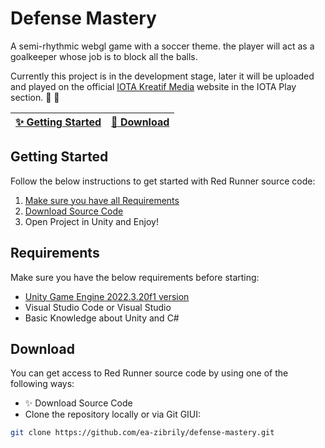 # Defense Mastery
A semi-rhythmic webgl game with a soccer theme. the player will act as a goalkeeper whose job is to block all the balls.

Currently this project is in the development stage, later it will be uploaded and played on the official [IOTA Kreatif Media](https://iota.co.id/) website in the IOTA Play section. :clap: :tada:

| [:sparkles: Getting Started](#getting-started) | [:rocket: Download](#download) |
| --------------- | --------------- |
## Getting Started

Follow the below instructions to get started with Red Runner source code:

1. [Make sure you have all Requirements](#requirements)
2. [Download Source Code](#download)
3. Open Project in Unity and Enjoy!

## Requirements

Make sure you have the below requirements before starting:

- [Unity Game Engine 2022.3.20f1 version ]([https://unity3d.com](https://unity.com/releases/editor/qa/lts-releases))
- Visual Studio Code or Visual Studio
- Basic Knowledge about Unity and C#

## Download

You can get access to Red Runner source code by using one of the following ways:

- :sparkles: Download Source Code
- Clone the repository locally or via Git GIUI:

```bash
git clone https://github.com/ea-zibrily/defense-mastery.git
```
